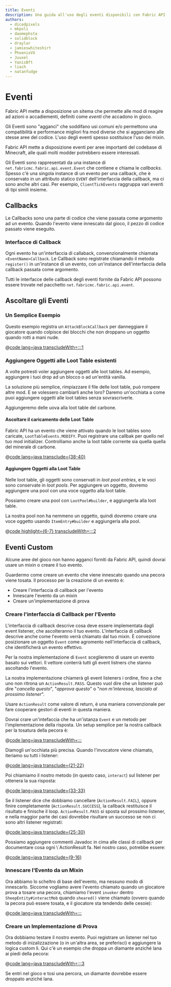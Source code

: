 ```yaml
---
title: Eventi
description: Una guida all'uso degli eventi disponibili con Fabric API.
authors:
  - dicedpixels
  - mkpoli
  - daomephsta
  - solidblock
  - draylar
  - jamieswhiteshirt
  - PhoenixVX
  - Juuxel
  - YanisBft
  - liach
  - natanfudge
---
```


<!-- Couldn't find GitHub usernames for: stormyfabric -->

# Eventi

Fabric API mette a disposizione un sitema che permette alle mod di reagire ad azioni o accadiementi, definiti come _eventi_ che accadono in gioco.

Gli Eventi sono "agganci" che soddifano usi comuni e/o permettono una compatibilità e performance migliori fra mod diverse che si agganciano alle stesse aree del codice. L'uso degli eventi spesso sostituisce l'uso dei mixin.

Fabric API mette a disposizione eventi per aree importanti del codebase di Minecraft, alle quali molti modder potrebbero essere interessati.

Gli Eventi sono rappresentati da una instance di `net.fabricmc.fabric.api.event.Event` che contiene e chiama le _callbacks_. Spesso c'è una singola instance di un evento per una callback, che è conservato in un attributo statico `EVENT` dell'interfaccia della callback, ma ci sono anche altri casi. Per esempio, `ClientTickEvents` raggruppa vari eventi di tipi simili insieme.

## Callbacks

Le Callbacks sono una parte di codice che viene passata come argomento ad un evento. Quando l'evento viene innescato dal gioco, il pezzo di codice passato viene eseguito.

### Interfacce di Callback

Ogni evento ha un'interfaccia di callaback, convenzionalmente chiamata `<EventName>Callback`. Le Callback sono registrate chiamando il metodo `register()` in un'instance di un evento, con un'instance dell'interfaccia della callback passata come argomento.

Tutti le interfacce delle callback degli eventi fornite da Fabric API possono essere trovate nel pacchetto `net.fabricmc.fabric.api.event`.

## Ascoltare gli Eventi

### Un Semplice Esempio

Questo esempio registra un `AttackBlockCallback` per danneggiare il giocatore quando colpisce dei blocchi che non droppano un oggetto quando rotti a mani nude.

@[code lang=java transcludeWith=:::1](@/reference/latest/src/main/java/com/example/docs/event/FabricDocsReferenceEvents.java)

### Aggiungere Oggetti alle Loot Table esistenti

A volte potresti voler aggiungere oggetti alle loot tables. Ad esempio, aggiungere i tuoi drop ad un blocco o ad un'entità vanilla.

La soluzione più semplice, rimpiazzare il file delle loot table, può rompere altre mod. E se volessero cambiarli anche loro? Daremo un'occhiata a come puoi aggiungere oggetti alle loot tables senza sovrascriverle.

Aggiungeremo delle uova alla loot table del carbone.

#### Ascoltare il caricamento delle Loot Table

Fabric API ha un evento che viene attivato quando le loot tables sono caricate, `LootTableEvents.MODIFY`. Puoi registrare una callbak per quello nel tuo mod initializer. Controlliamo anche la loot table corrente sia quella quella del minerale di carbone.

@[code lang=java transclude={38-40}](@/reference/latest/src/main/java/com/example/docs/event/FabricDocsReferenceEvents.java)

#### Aggiungere Oggetti alla Loot Table

Nelle loot table, gli oggetti sono conservati in _loot pool entries_, e le voci sono conservate in _loot pools_. Per aggiungere un oggetto, dovremo aggiungere una pool con una voce oggetto alla loot table.

Possiamo creare una pool con `LootPool#builder`, e aggiungerla alla loot table.

La nostra pool non ha nemmeno un oggetto, quindi dovremo creare una voce oggetto usando `ItemEntry#builder` e aggiungerla alla pool.

@[code highlight={6-7} transcludeWith=:::2](@/reference/latest/src/main/java/com/example/docs/event/FabricDocsReferenceEvents.java)

## Eventi Custom

Alcune aree del gioco non hanno agganci forniti da Fabric API, quindi dovrai usare un mixin o creare il tuo evento.

Guardermo come creare un evento che viene innescato quando una pecora viene tosata. Il processo per la creazione di un evento è:

- Creare l'interfaccia di callback per l'evento
- Innescare l'evento da un mixin
- Creare un'implementazione di prova

### Creare l'interfaccia di Callback per l'Evento

L'interfaccia di callback descrive cosa deve essere implementata dagli event listener, che ascolteranno il tuo evento. L'interfaccia di callback descrive anche come l'evento verrà chiamato dal tuo mixin. È convezione posizionare un oggetto `Event` come agromento nell'interfaccia di callback, che identificherà un evento effettivo.

Per la nostra implementazione di `Event` sceglieremo di usare un evento basato sui vettori. Il vettore conterrà tutti gli event listners che stanno ascoltando l'evento.

La nostra implementazione chiamerà gli event listeners i ordine, fino a che uno non ritrona un `ActionResult.PASS`. Questo vuol dire che un listener può dire "_cancella questo_", "_approva questo_" o "_non m'interessa, lascialo al prossimo listener_".

Usare `ActionResult` come valore di return, è una maniera convenzionale per fare cooperare gestori di eventi in questa maniera.

Dovrai crare un'intefaccia che ha un'istanza `Event` e un metodo per l'implementazione della risposta. Un setup semplice per la nostra callback per la tosatura della pecora è:

@[code lang=java transcludeWith=:::](@/reference/latest/src/main/java/com/example/docs/event/SheepShearCallback.java)

Diamogli un'occhiata più precisa. Quando l'invocatore viene chiamato, iteriamo su tutti i listener:

@[code lang=java transclude={21-22}](@/reference/latest/src/main/java/com/example/docs/event/SheepShearCallback.java)

Poi chiamiamo il nostro metodo (in questo caso, `interact`) sul listener per ottenera la sua risposta:

@[code lang=java transclude={33-33}](@/reference/latest/src/main/java/com/example/docs/event/SheepShearCallback.java)

Se il listener dice che dobbiamo cancellare (`ActionResult.FAIL`), oppure finire completamente (`ActionResult.SUCCESS`), la callback restituisce il risultato e finische il loop. `ActionResult.PASS` si sposta sul prossimo listener, e nella maggior parte dei casi dovrebbe risultare un successo se non ci sono altri listener registrati:

@[code lang=java transclude={25-30}](@/reference/latest/src/main/java/com/example/docs/event/SheepShearCallback.java)

Possiamo aggiungere commenti Javadoc in cima alle classi di callback per documentare cosa ogni \\`ActionResult fa. Nel nostro caso, potrebbe essere:

@[code lang=java transclude={9-16}](@/reference/latest/src/main/java/com/example/docs/event/SheepShearCallback.java)

### Innescare l'Evento da un Mixin

Ora abbiamo lo scheltro di base dell'evento, ma nessuno modo di innescarlo. Siccome vogliamo avere l'evento chiamato quando un giocatore prova a tosare una pecora, chiamiamo l'event `invoker` dentro `SheepEntity#interactMob` quando `sheared()` viene chiamato (ovvero quando la pecora può essere tosata, e il giocatore sta tendendo delle cesoie):

@[code lang=java transcludeWith=:::](@/reference/latest/src/main/java/com/example/docs/mixin/event/SheepEntityMixin.java)

### Creare un Implementazione di Prova

Ora dobbiamo testare il nostro evento. Puoi registrare un listener nel tuo metodo di inizalizzazione (o in un'altra area, se preferisci) e aggiungere la logica custom lì. Qui c'è un esempio che droppa un diamante anziché lana ai piedi della pecora:

@[code lang=java transcludeWith=:::3](@/reference/latest/src/main/java/com/example/docs/event/FabricDocsReferenceEvents.java)

Se entri nel gioco e tosi una percora, un diamante dovrebbe essere droppato anziché lana.
